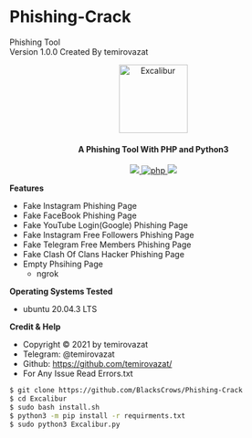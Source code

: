 # Phishing-Crack

Phishing Tool <br>
Version 1.0.0 Created By temirovazat

<div align="center">
<a href="https://github.com/BlacksCrows/Phishing-Crack"><img width="120" height="120" src="https://www.pngkey.com/png/full/799-7992912_true-excalibur-minecraft-excalibur-sword-texture.png" alt="Excalibur"></a>
</div>


<h4 align="center">A Phishing Tool With PHP and Python3</h4>

<p align="center">
  <a href="http://python.org">
    <img src="https://img.shields.io/badge/python-v3-yellow">
  </a>

  <a href="https://php.net">
    <img src="https://img.shields.io/badge/php-7.4.3-purple"
         alt="php">
  </a>

  <a href="https://www.microsoft.com/de-de/">
    <img src="https://img.shields.io/badge/platform-Linux-red">
  </a>
</p>


**Features**
- Fake Instagram Phishing Page
- Fake FaceBook Phishing Page
- Fake YouTube Login(Google) Phishing Page
- Fake Instagram Free Followers Phishing Page
- Fake Telegram Free Members Phishing Page
- Fake Clash Of Clans Hacker Phishing Page
- Empty Phsihing Page
  - ngrok

**Operating Systems Tested**
- ubuntu 20.04.3 LTS

**Credit & Help**
- Copyright © 2021 by temirovazat
- Telegram: @temirovazat
- Github: https://github.com/temirovazat/
- For Any Issue Read Errors.txt

```bash
$ git clone https://github.com/BlacksCrows/Phishing-Crack
$ cd Excalibur
$ sudo bash install.sh
$ python3 -m pip install -r requirments.txt
$ sudo python3 Excalibur.py
```
